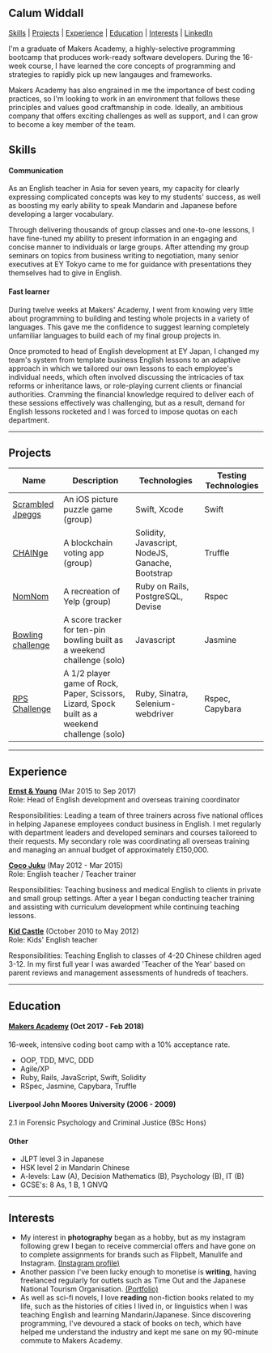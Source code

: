 ## Calum Widdall

[Skills](#skills) | [Projects](#projects) | [Experience](#experience) | [Education](#education) | [Interests](#interests) | [LinkedIn](https://www.linkedin.com/in/calum-widdall-a64678157/)

I'm a graduate of Makers Academy, a highly-selective programming bootcamp that produces work-ready software developers. During the 16-week course, I have learned the core concepts of programming and strategies to rapidly pick up new langauges and frameworks.

Makers Academy has also engrained in me the importance of best coding practices, so I'm looking to work in an environment that follows these principles and values good craftmanship in code. Ideally, an ambitious company that offers exciting challenges as well as support, and I can grow to become a key member of the team.


## Skills

#### Communication

As an English teacher in Asia for seven years, my capacity for clearly expressing complicated concepts was key to my students' success, as well as boosting my early ability to speak Mandarin and Japanese before developing a larger vocabulary.

Through delivering thousands of group classes and one-to-one lessons, I have fine-tuned my ability to present information in an engaging and concise manner to individuals or large groups. After attending my group seminars on topics from business writing to negotiation, many senior executives at EY Tokyo came to me for guidance with presentations they themselves had to give in English.

#### Fast learner
During twelve weeks at Makers' Academy, I went from knowing very little about programming to building and testing whole projects in a variety of languages. This gave me the confidence to suggest learning completely unfamiliar languages to build each of my final group projects in.

Once promoted to head of English development at EY Japan, I changed my team's system from template business English lessons to an adaptive approach in which we tailored our own lessons to each employee's individual needs, which often involved discussing the intricacies of tax reforms or inheritance laws, or role-playing current clients or financial authorities. Cramming the financial knowledge required to deliver each of these sessions effectively was challenging, but as a result, demand for English lessons rocketed and I was forced to impose quotas on each department.
***

## Projects
Name | Description | Technologies | Testing Technologies
---| --- | --- | --- |
[Scrambled Jpeggs](https://github.com/Calum-W/Scrambled-Jpeggs) | An iOS picture puzzle game (group) | Swift, Xcode | Swift  
[CHAINge](https://github.com/Calum-W/CHAINge) | A blockchain voting app (group) | Solidity, Javascript, NodeJS, Ganache, Bootstrap | Truffle 
[NomNom](https://github.com/Calum-W/nomnom) | A recreation of Yelp (group) | Ruby on Rails, PostgreSQL, Devise | Rspec
[Bowling challenge](https://github.com/Calum-W/bowling-challenge)  | A score tracker for ten-pin bowling built as a weekend challenge (solo) | Javascript| Jasmine
[RPS Challenge](https://github.com/Calum-W/rps-challenge) | A 1/2 player game of Rock, Paper, Scissors, Lizard, Spock built as a weekend challenge (solo) | Ruby, Sinatra, Selenium-webdriver | Rspec, Capybara 
 ***

## Experience

[**Ernst & Young**](http://www.ey.com/jp/en/home) (Mar 2015 to Sep 2017)    
Role: Head of English development and overseas training coordinator

Responsibilities: Leading a team of three trainers across five national offices in helping Japanese employees conduct business in English. I met regularly with department leaders and developed seminars and courses tailoreed to their requests. My secondary role was coordinating all overseas training and managing an annual budget of approximately £150,000.

[**Coco Juku**](http://www.cocojuku.jp/) (May 2012 - Mar 2015)   
Role: English teacher / Teacher trainer

Responsibilities: Teaching business and medical English to clients in private and small group settings. After a year I began conducting teacher training and assisting with curriculum development while continuing teaching lessons.

[**Kid Castle**](http://www.kidcastle.com.tw/en/en.html) (October 2010 to May 2012)   
Role: Kids' English teacher

Responsibilities: Teaching English to classes of 4-20 Chinese children aged 3-12. In my first full year I was awarded 'Teacher of the Year' based on parent reviews and management assessments of hundreds of teachers.
***

## Education

#### [Makers Academy](http://www.makersacademy.com/curriculum/) (Oct 2017 - Feb 2018)
16-week, intensive coding boot camp with a 10% acceptance rate.

- OOP, TDD, MVC, DDD
- Agile/XP
- Ruby, Rails, JavaScript, Swift, Solidity
- RSpec, Jasmine, Capybara, Truffle

#### Liverpool John Moores University (2006 - 2009)
2.1 in Forensic Psychology and Criminal Justice (BSc Hons)

#### Other
* JLPT level 3 in Japanese
* HSK level 2 in Mandarin Chinese
* A-levels: Law (A), Decision Mathematics (B), Psychology (B), IT (B)
* GCSE's: 8 As, 1 B, 1 GNVQ
***

## Interests
- My interest in **photography** began as a hobby, but as my instagram following grew I began to receive commercial offers and have gone on to complete assignments for brands such as Flipbelt, Manulife and Instagram. [(Instagram profile)](https://www.instagram.com/acowinjapan/)
- Another passion I've been lucky enough to monetise is **writing**, having freelanced regularly for outlets such as Time Out and the Japanese National Tourism Organisation. [(Portfolio)](https://www.clippings.me/users/calwiddall)
- As well as sci-fi novels, I love **reading** non-fiction books related to my life, such as the histories of cities I lived in, or linguistics when I was teaching English and learning Mandarin/Japanese. Since discovering programming, I've devoured a stack of books on tech, which have helped me understand the industry and kept me sane on my 90-minute commute to Makers Academy.
